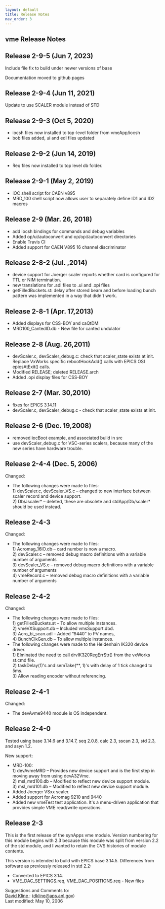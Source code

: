 ```yaml
---
layout: default
title: Release Notes
nav_order: 3
---
```



vme Release Notes
-----------------

Release 2-9-5 (Jun 7, 2023)
---------------------------

Include file fix to build under newer versions of base

Documentation moved to github pages

Release 2-9-4 (Jun 11, 2021)
----------------------------

Update to use SCALER module instead of STD

Release 2-9-3 (Oct 5, 2020)
---------------------------

- iocsh files now installed to top-level folder from vmeApp/iocsh
- bob files added, ui and edl files updated

Release 2-9-2 (Jun 14, 2019)
----------------------------

- Req files now installed to top level db folder.

Release 2-9-1 (May 2, 2019)
---------------------------

- IOC shell script for CAEN v895
- MRD\_100 shell script now allows user to separately define ID1 and ID2 macros

Release 2-9 (Mar. 26, 2018)
---------------------------

- add iocsh bindings for commands and debug variables
- Added op/ui/autoconvert and op/opi/autoconvert directories
- Enable Travis CI
- Added support for CAEN V895 16 channel discriminator

Release 2-8-2 (Jul. ,2014)
--------------------------

- device support for Joerger scaler reports whether card is configured for TTL or NIM termination.
- new translations for .adl files to .ui and .opi files
- getFilledBuckets.st: delay after stored beam and before loading bunch pattern was implemented in a way that didn't work.

Release 2-8-1 (Apr. 17,2013)
----------------------------

- Added displays for CSS-BOY and caQtDM
- MRD100\_CantedID.db - New file for canted undulator

Release 2-8 (Aug. 26,2011)
--------------------------

- devScaler.c, devScaler\_debug.c: check that scaler\_state exists at init.   
    Replace VxWorks specific rebootHookAdd() calls with EPICS OSI epicsAtExit() calls.
- Modified RELEASE; deleted RELEASE.arch
- Added .opi display files for CSS-BOY

Release 2-7 (Mar. 30,2010)
--------------------------

- fixes for EPICS 3.14.11
- devScaler.c, devScaler\_debug.c - check that scaler\_state exists at init.

Release 2-6 (Dec. 19,2008)
--------------------------

- removed iocBoot example, and associated build in src
- use devScaler\_debug.c for VSC-series scalers, because many of the new series have hardware trouble.

Release 2-4-4 (Dec. 5, 2006)
----------------------------

Changed:

- The following changes were made to files:   
    1\) devScaler.c, devScaler\_VS.c – changed to new interface between scaler record and device support.   
    2\) Db/Jscaler\* – deleted, these are obsolete and stdApp/Db/scaler\* should be used instead.

Release 2-4-3
-------------

Changed:

- The following changes were made to files:   
    1\) Acromag\_16IO.db – card number is now a macro.   
    2\) devScaler.c – removed debug macro definitions with a variable number of arguments   
    3\) devScaler\_VS.c – removed debug macro definitions with a variable number of arguments   
    4\) vmeRecord.c – removed debug macro definitions with a variable number of arguments

Release 2-4-2
-------------

Changed:

- The following changes were made to files:  
    1\) getFilledBuckets.st – To allow multiple instances.  
    2\) vmeVXSupport.db – Included vmsSupport.dbd.  
    3\) Acro\_bi\_scan.adl – Added “9440” to PV names,  
    4\) BunchClkGen.db – To allow multiple instances.
- The following changes were made to the Heidenhain IK320 device driver.  
    1\) Elminated the need to call drvIK320RegErrStr() from the vxWorks st.cmd file.  
    2\) taskDelay(1)'s and semTake(\*\*, 1)'s with delay of 1 tick changed to 5ms.  
    3\) Allow reading encoder without referencing.

Release 2-4-1
-------------

Changed:

- The devAvme9440 module is OS independent.

Release 2-4-0
-------------

Tested using base 3.14.6 and 3.14.7, seq 2.0.8, calc 2.3, sscan 2.3, std 2.3, and asyn 1.2.

New support:

- MRD-100:  
    1\) devAvmeMRD – Provides new device support and is the first step in moving away from using devA32Vme.  
    2\) msl\_mrd100.db – Modified to reflect new device support module.  
    3\) msl\_mrd101.db – Modified to reflect new device support module.
- Added Joerger VSxx scaler.
- Added support for Acromag 9210 and 9440
- Added new vmeTest test application. It's a menu-driven application that provides simple VME read/write operations.

Release 2-3
-----------

This is the first release of the synApps vme module. Version numbering for this module begins with 2.3 because this module was split from version 2.2 of the std module, and I wanted to retain the CVS histories of module contents.

This version is intended to build with EPICS base 3.14.5. Differences from software as previously released in std 2.2:

- Converted to EPICS 3.14.
- VME\_DAC\_SETTINGS.req, VME\_DAC\_POSITIONS.req - New files

Suggestions and Comments to:   
[David Kline ](mailto:dkline@aps.anl.gov): (dkline@aps.anl.gov)   
Last modified: May 10, 2006
